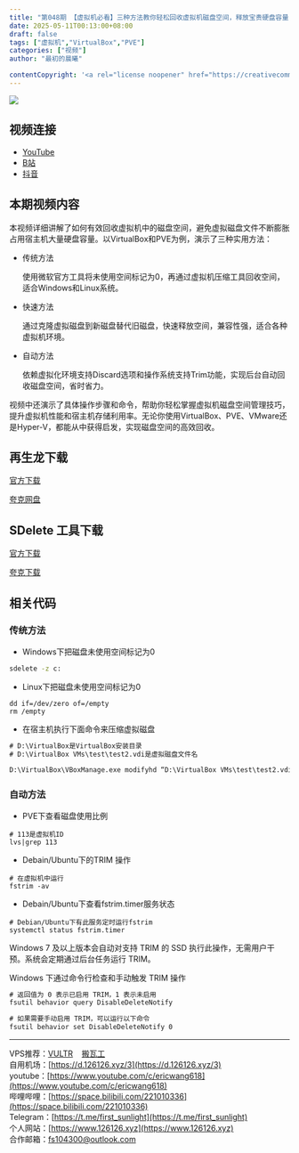 ```yaml
---
title: "第048期 【虚拟机必看】三种方法教你轻松回收虚拟机磁盘空间，释放宝贵硬盘容量！"
date: 2025-05-11T00:13:00+08:00
draft: false
tags: ["虚拟机","VirtualBox","PVE"]
categories: ["视频"]
author: "最初的晨曦"

contentCopyright: '<a rel="license noopener" href="https://creativecommons.org/licenses/by-nc-sa/4.0/deed.zh" target="_blank">本文章采用 CC BY-NC-SA 4.0 许可协议</a>'
---
```


![](../../images/048/0.jpg)
	
## 视频连接
- [YouTube](https://youtu.be/2dgiBsaSy2s)
- [B站](https://www.bilibili.com/video/BV1Vj5FzkEp1/)
- [抖音](https://www.douyin.com/video/7502890735847427343)

## 本期视频内容

本视频详细讲解了如何有效回收虚拟机中的磁盘空间，避免虚拟磁盘文件不断膨胀占用宿主机大量硬盘容量。以VirtualBox和PVE为例，演示了三种实用方法：

- 传统方法

  使用微软官方工具将未使用空间标记为0，再通过虚拟机压缩工具回收空间，适合Windows和Linux系统。

- 快速方法

  通过克隆虚拟磁盘到新磁盘替代旧磁盘，快速释放空间，兼容性强，适合各种虚拟机环境。

- 自动方法

  依赖虚拟化环境支持Discard选项和操作系统支持Trim功能，实现后台自动回收磁盘空间，省时省力。

视频中还演示了具体操作步骤和命令，帮助你轻松掌握虚拟机磁盘空间管理技巧，提升虚拟机性能和宿主机存储利用率。无论你使用VirtualBox、PVE、VMware还是Hyper-V，都能从中获得启发，实现磁盘空间的高效回收。

## 再生龙下载

[官方下载](https://clonezilla.org/downloads.php)

[夸克网盘](https://pan.quark.cn/s/ec0eaa986a6b)

## SDelete 工具下载

[官方下载](https://learn.microsoft.com/zh-cn/sysinternals/downloads/sdelete)

[夸克下载](https://pan.quark.cn/s/ec0eaa986a6b)

## 相关代码

### 传统方法

- Windows下把磁盘未使用空间标记为0

```bat
sdelete -z c:
```

- Linux下把磁盘未使用空间标记为0

```shell
dd if=/dev/zero of=/empty
rm /empty
```

- 在宿主机执行下面命令来压缩虚拟磁盘

```bat
# D:\VirtualBox是VirtualBox安装目录
# D:\VirtualBox VMs\test\test2.vdi是虚拟磁盘文件名

D:\VirtualBox\VBoxManage.exe modifyhd “D:\VirtualBox VMs\test\test2.vdi” --compact
```

### 自动方法

- PVE下查看磁盘使用比例

```shell
# 113是虚拟机ID
lvs|grep 113
```

- Debain/Ubuntu下的TRIM 操作

```shell
# 在虚拟机中运行
fstrim -av
```
- Debain/Ubuntu下查看fstrim.timer服务状态

```
# Debian/Ubuntu下有此服务定时运行fstrim
systemctl status fstrim.timer
```

Windows 7 及以上版本会自动对支持 TRIM 的 SSD 执行此操作，无需用户干预。系统会定期通过后台任务运行 TRIM。

Windows 下通过命令行检查和手动触发 TRIM 操作

```bat
# 返回值为 0 表示已启用 TRIM，1 表示未启用
fsutil behavior query DisableDeleteNotify

# 如果需要手动启用 TRIM，可以运行以下命令
fsutil behavior set DisableDeleteNotify 0
```





---

VPS推荐：[VULTR](https://www.vultr.com/?ref=9742814)&nbsp;&nbsp;&nbsp;&nbsp;[搬瓦工](https://bwh81.net/aff.php?aff=73687)  
自用机场：[https://d.126126.xyz/3](https://d.126126.xyz/3)  
youtube：[https://www.youtube.com/c/ericwang618](https://www.youtube.com/c/ericwang618)  
哔哩哔哩：[https://space.bilibili.com/221010336](https://space.bilibili.com/221010336)  
Telegram：[https://t.me/first_sunlight](https://t.me/first_sunlight)  
个人网站：[https://www.126126.xyz](https://www.126126.xyz)  
合作邮箱：fs104300@outlook.com